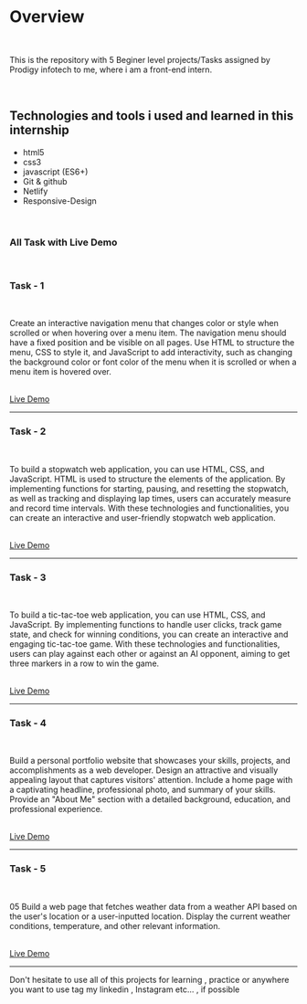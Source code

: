 <h1>Overview</h1><br>
<p>This is the repository with 5 Beginer level projects/Tasks assigned by Prodigy infotech to me, where  i am a front-end intern.</p><br>
<h2>Technologies and tools i used and learned in this internship</h2>
<ul>
  <li>html5</li>
  <li>css3</li>
  <li>javascript (ES6+)</li>
  <li>Git & github</li>
  <li>Netlify</li>
  <li>Responsive-Design</li>
</ul> <br>

<h3>All Task with Live Demo</h3><br>

<h3>Task - 1</h3> <br>
<p>Create an interactive navigation menu that changes color or style when scrolled or when hovering over a menu item. The navigation menu should have a fixed position and be visible on all pages. Use HTML to structure the menu, CSS to style it, and JavaScript to add interactivity, such as changing the background color or font color of the menu when it is scrolled or when a menu item is hovered over.</p><br>
<a href = "https://prodigyinfotech.netlify.app/">Live Demo</a><br><hr>

<h3>Task - 2</h3> <br>
<p>To build a stopwatch web application, you can use HTML, CSS, and JavaScript. HTML is used to structure the elements of the application. By implementing functions for starting, pausing, and resetting the stopwatch, as well as tracking and displaying lap times, users can accurately measure and record time intervals. With these technologies and functionalities, you can create an interactive and user-friendly stopwatch web application.</p><br>
<a href = "https://time-swatch.netlify.app/">Live Demo</a><br><hr>

<h3>Task - 3</h3> <br>
<p>To build a tic-tac-toe web application, you can use HTML, CSS, and JavaScript. By implementing functions to handle user clicks, track game state, and check for winning conditions, you can create an interactive and engaging tic-tac-toe game. With these technologies and functionalities, users can play against each other or against an AI opponent, aiming to get three markers in a row to win the game.</p><br>
<a href = "https://refreshchildhood.netlify.app/">Live Demo</a><br><hr>

<h3>Task - 4</h3> <br>
<p>Build a personal portfolio website that showcases your skills, projects, and accomplishments as a web developer. Design an attractive and visually appealing layout that captures visitors' attention. Include a home page with a captivating headline, professional photo, and summary of your skills. Provide an "About Me" section with a detailed background, education, and professional experience.</p><br>
<a href = "https://portfoliobyhardik.netlify.app/">Live Demo</a><br><hr>

<h3>Task - 5</h3> <br>
<p>
05 Build a web page that fetches weather data from a weather API based on the user's location or a user-inputted location. Display the current weather conditions, temperature, and other relevant information.</p><br>
<a href = "https://check-outside.netlify.app/">Live Demo</a><br><hr>

<span>Don't hesitate to use all of this projects for learning , practice or anywhere you want to use tag my linkedin , Instagram etc... , if possible</span><br>

